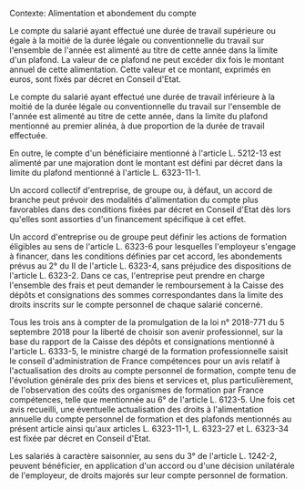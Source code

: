 Contexte: Alimentation et abondement du compte

Le compte du salarié ayant effectué une durée de travail supérieure ou égale à la moitié de la durée légale ou conventionnelle du travail sur l'ensemble de l'année est alimenté au titre de cette année dans la limite d'un plafond. La valeur de ce plafond ne peut excéder dix fois le montant annuel de cette alimentation. Cette valeur et ce montant, exprimés en euros, sont fixés par décret en Conseil d'Etat.

Le compte du salarié ayant effectué une durée de travail inférieure à la moitié de la durée légale ou conventionnelle du travail sur l'ensemble de l'année est alimenté au titre de cette année, dans la limite du plafond mentionné au premier alinéa, à due proportion de la durée de travail effectuée.

En outre, le compte d'un bénéficiaire mentionné à l'article L. 5212-13 est alimenté par une majoration dont le montant est défini par décret dans la limite du plafond mentionné à l'article L. 6323-11-1.

Un accord collectif d'entreprise, de groupe ou, à défaut, un accord de branche peut prévoir des modalités d'alimentation du compte plus favorables dans des conditions fixées par décret en Conseil d'Etat dès lors qu'elles sont assorties d'un financement spécifique à cet effet.

Un accord d'entreprise ou de groupe peut définir les actions de formation éligibles au sens de l'article L. 6323-6 pour lesquelles l'employeur s'engage à financer, dans les conditions définies par cet accord, les abondements prévus au 2° du II de l'article L. 6323-4, sans préjudice des dispositions de l'article L. 6323-2. Dans ce cas, l'entreprise peut prendre en charge l'ensemble des frais et peut demander le remboursement à la Caisse des dépôts et consignations des sommes correspondantes dans la limite des droits inscrits sur le compte personnel de chaque salarié concerné.

Tous les trois ans à compter de la promulgation de la loi n° 2018-771 du 5 septembre 2018 pour la liberté de choisir son avenir professionnel, sur la base du rapport de la Caisse des dépôts et consignations mentionné à l'article L. 6333-5, le ministre chargé de la formation professionnelle saisit le conseil d'administration de France compétences pour un avis relatif à l'actualisation des droits au compte personnel de formation, compte tenu de l'évolution générale des prix des biens et services et, plus particulièrement, de l'observation des coûts des organismes de formation par France compétences, telle que mentionnée au 6° de l'article L. 6123-5. Une fois cet avis recueilli, une éventuelle actualisation des droits à l'alimentation annuelle du compte personnel de formation et des plafonds mentionnés au présent article ainsi qu'aux articles L. 6323-11-1, L. 6323-27 et L. 6323-34 est fixée par décret en Conseil d'Etat.

Les salariés à caractère saisonnier, au sens du 3° de l'article L. 1242-2, peuvent bénéficier, en application d'un accord ou d'une décision unilatérale de l'employeur, de droits majorés sur leur compte personnel de formation.